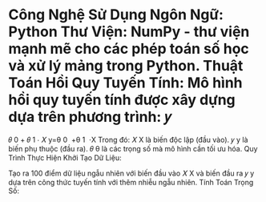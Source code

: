 Công Nghệ Sử Dụng
Ngôn Ngữ: Python
Thư Viện: NumPy - thư viện mạnh mẽ cho các phép toán số học và xử lý mảng trong Python.
Thuật Toán
Hồi Quy Tuyến Tính:
Mô hình hồi quy tuyến tính được xây dựng dựa trên phương trình:
𝑦
=
𝜃
0
+
𝜃
1
⋅
𝑋
y=θ 
0
​
 +θ 
1
​
 ⋅X
Trong đó:
𝑋
X là biến độc lập (đầu vào).
𝑦
y là biến phụ thuộc (đầu ra).
𝜃
θ là các trọng số mà mô hình cần tối ưu hóa.
Quy Trình Thực Hiện
Khởi Tạo Dữ Liệu:

Tạo ra 100 điểm dữ liệu ngẫu nhiên với biến đầu vào 
𝑋
X và biến đầu ra 
𝑦
y dựa trên công thức tuyến tính với thêm nhiễu ngẫu nhiên.
Tính Toán Trọng Số:
